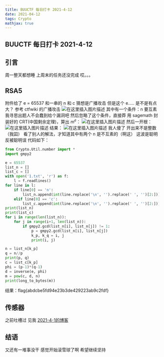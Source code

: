 ```yaml
---
title: BUUCTF 每日打卡 2021-4-12
date: 2021-04-12
tags: Crypto
mathjax: true
---
```


## BUUCTF 每日打卡 2021-4-12

## 引言

周一整天都想睡
上周末的任务还没完成
哎。。。



## RSA5

附件给了 e = 65537 和一串的 n 和 c
猜想是广播攻击
但是这个 e..... 是不是有点大？
参考 ctfwiki 的广播攻击
![在这里插入图片描述](https://img-blog.csdnimg.cn/20210412234801450.png?x-oss-process=image/watermark,type_ZmFuZ3poZW5naGVpdGk,shadow_10,text_aHR0cHM6Ly9ibG9nLmNzZG4ubmV0L3dlaXhpbl81MjQ0NjA5NQ==,size_16,color_FFFFFF,t_70)
其中有一个条件：n 要互素
我寻思出题人不会蠢到给个漏洞吧
然后忽略了这个条件，直接莽
用 sagemath 封装好的 CRT(中国剩余定理)，算出 $m^{e}$：
![在这里插入图片描述](https://img-blog.csdnimg.cn/20210412235137761.png?x-oss-process=image/watermark,type_ZmFuZ3poZW5naGVpdGk,shadow_10,text_aHR0cHM6Ly9ibG9nLmNzZG4ubmV0L3dlaXhpbl81MjQ0NjA5NQ==,size_16,color_FFFFFF,t_70)
然后一开根：
![在这里插入图片描述](https://img-blog.csdnimg.cn/20210412235205677.png?x-oss-process=image/watermark,type_ZmFuZ3poZW5naGVpdGk,shadow_10,text_aHR0cHM6Ly9ibG9nLmNzZG4ubmV0L3dlaXhpbl81MjQ0NjA5NQ==,size_16,color_FFFFFF,t_70)
结果：
![在这里插入图片描述](https://img-blog.csdnimg.cn/20210412235221683.png)
我人傻了
开出来不是整数（我囸）
看了别人的解法，才知道其中有两个 n 是不互素的（啊这）
这波是聪明反被聪明误
代码如下：
```python
from Crypto.Util.number import *
import gmpy2

e = 65537
list_n = []
list_c = []
with open('1.txt', 'r') as f:
    l = f.readlines()
for line in l:
    if line[0] == 'n':
        list_n.append(int(line.replace('\n', '').replace(' ', '')[2:]))
    elif line[0] == 'c':
        list_c.append(int(line.replace('\n', '').replace(' ', '')[2:]))
print(list_n)
print(list_c)
for i in range(len(list_n)):
    for j in range(i+1, len(list_n)):
        if gmpy2.gcd(list_n[i], list_n[j]) != 1:
            p = gmpy2.gcd(list_n[i], list_n[j])
            k_p, k_q = i, j
            print(i, j)

n = list_n[k_p]
q = n//p
print(p, q)
c = list_c[k_p]
phi = (p-1)*(q-1)
d = inverse(e, phi)
m = pow(c, d, n)
print(long_to_bytes(m))
```
结果：flag{abdcbe5fd94e23b3de429223ab9c2fdf}



## 传感器

之前吐槽过
见我 [2021-4-1的博客](https://blog.csdn.net/weixin_52446095/article/details/115384023?spm=1001.2014.3001.5501)



## 结语

又还有一堆事没干
感觉开始滚雪球了啊
希望继续坚持